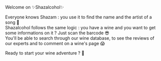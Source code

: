 Welcome on ✨Shazalcohol✨

Everyone knows Shazam : you use it to find the name and the artist of a song 🎵  
Shazalcohol follows the same logic : you have a wine and you want to get some informations on it ? Just scan the barcode 😎  
You'll be able to search through our wine database, to see the reviews of our experts and to comment on a wine's page 😱  
  
Ready to start your wine adventure ? 🍷

